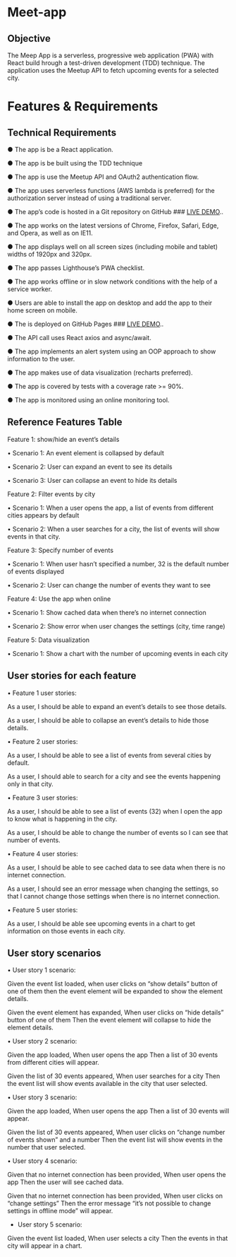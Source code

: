 # Meet-app

## Objective

The Meep App is a serverless, progressive web application (PWA) with React build hrough a test-driven
development (TDD) technique. The application uses the Meetup API to fetch upcoming events
for a selected city.

# Features & Requirements

## Technical Requirements

● The app is be a React application.

● The app is be built using the TDD technique

● The app is use the Meetup API and OAuth2 authentication flow.

● The app uses serverless functions (AWS lambda is preferred) for the authorization server instead of using a traditional server.

● The app’s code is hosted in a Git repository on GitHub ### <a href="https://github.com/moni-tu/Meet-app">LIVE DEMO</a>..

● The app works on the latest versions of Chrome, Firefox, Safari, Edge, and Opera, as well as on IE11.

● The app displays well on all screen sizes (including mobile and tablet) widths of 1920px and 320px.

● The app passes Lighthouse’s PWA checklist.

● The app works offline or in slow network conditions with the help of a service worker.

● Users are able to install the app on desktop and add the app to their home screen on mobile.

● The is deployed on GitHub Pages ### <a href="https://moni-tu.github.io/Meet-app/">LIVE DEMO</a>..

● The API call uses React axios and async/await.

● The app implements an alert system using an OOP approach to show information to the user.

● The app makes use of data visualization (recharts preferred).

● The app is covered by tests with a coverage rate >= 90%.

● The app is monitored using an online monitoring tool.

## Reference Features Table

Feature 1: show/hide an event’s details

• Scenario 1: An event element is collapsed by default

• Scenario 2: User can expand an event to see its details

• Scenario 3: User can collapse an event to hide its details

Feature 2: Filter events by city

• Scenario 1: When a user opens the app, a list of events from different cities appears by default

• Scenario 2: When a user searches for a city, the list of events will show events in that city.

Feature 3: Specify number of events

• Scenario 1: When user hasn’t specified a number, 32 is the default number of events displayed

• Scenario 2: User can change the number of events they want to see

Feature 4: Use the app when online

• Scenario 1: Show cached data when there’s no internet connection

• Scenario 2: Show error when user changes the settings (city, time range)

Feature 5: Data visualization

• Scenario 1: Show a chart with the number of upcoming events in each city

## User stories for each feature

• Feature 1 user stories:

As a user, I should be able to expand an event’s details to see those details.

As a user, I should be able to collapse an event’s details to hide those details.

• Feature 2 user stories:

As a user, I should be able to see a list of events from several cities by default.

As a user, I should able to search for a city and see the events happening only in that city.

• Feature 3 user stories:

As a user, I should be able to see a list of events (32) when I open the app to know what is happening in the city.

As a user, I should be able to change the number of events so I can see that number of events.

• Feature 4 user stories:

As a user, I should be able to see cached data to see data when there is no internet connection.

As a user, I should see an error message when changing the settings, so that I cannot change those settings when there is no internet connection.

• Feature 5 user stories:

As a user, I should be able see upcoming events in a chart to get information on those events in each city.

## User story scenarios

• User story 1 scenario:

Given the event list loaded,
when user clicks on “show details” button of one of them
then the event element will be expanded to show the element details.

Given the event element has expanded,
When user clicks on “hide details” button of one of them
Then the event element will collapse to hide the element details.

• User story 2 scenario:

Given the app loaded,
When user opens the app
Then a list of 30 events from different cities will appear.

Given the list of 30 events appeared,
When user searches for a city
Then the event list will show events available in the city that user selected.

• User story 3 scenario:

Given the app loaded,
When user opens the app
Then a list of 30 events will appear.

Given the list of 30 events appeared,
When user clicks on “change number of events shown” and a number
Then the event list will show events in the number that user selected.

• User story 4 scenario:

Given that no internet connection has been provided,
When user opens the app
Then the user will see cached data.

Given that no internet connection has been provided,
When user clicks on “change settings”
Then the error message “it’s not possible to change settings in offline mode” will appear.

- User story 5 scenario:

Given the event list loaded,
When user selects a city
Then the events in that city will appear in a chart.
